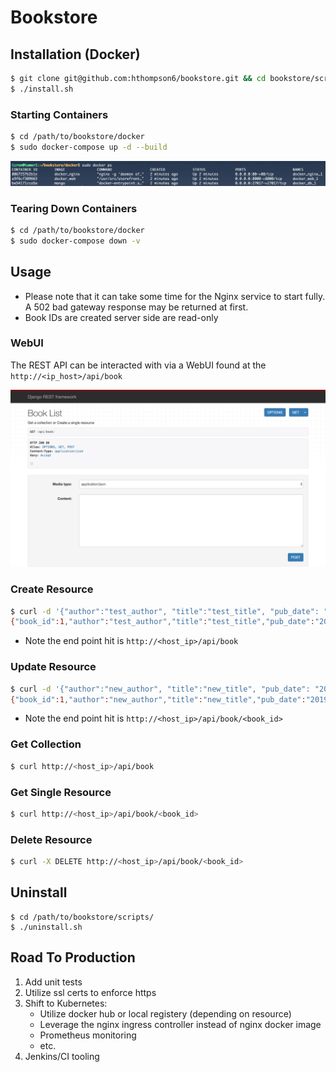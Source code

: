 # Bookstore

## Installation (Docker)
```bash
$ git clone git@github.com:hthompson6/bookstore.git && cd bookstore/scripts
$ ./install.sh
```

### Starting Containers
```bash
$ cd /path/to/bookstore/docker
$ sudo docker-compose up -d --build
```

![Docker Containers](/doc/containers.png)

### Tearing Down Containers
```bash
$ cd /path/to/bookstore/docker
$ sudo docker-compose down -v
```

## Usage
* Please note that it can take some time for the Nginx service to start fully. A 502 bad gateway response may be returned at first.
* Book IDs are created server side are read-only

### WebUI
The REST API can be interacted with via a WebUI found at the `http://<ip_host>/api/book`

![Rest API](/doc/rest.png)

### Create Resource
```bash
$ curl -d '{"author":"test_author", "title":"test_title", "pub_date": "2019-01-01"}' -H "Content-Type: applicatin/json" -X POST http:<host_ip>/api/book
{"book_id":1,"author":"test_author","title":"test_title","pub_date":"2019-01-01"}
```

* Note the end point hit is `http://<host_ip>/api/book`

### Update Resource
```bash
$ curl -d '{"author":"new_author", "title":"new_title", "pub_date": "2019-02-01"}' -H "Content-Type: application/json" -X POST http://<host_ip>/api/book/1
{"book_id":1,"author":"new_author","title":"new_title","pub_date":"2019-02-01"}
```

* Note the end point hit is `http://<host_ip>/api/book/<book_id>`

### Get Collection
```bash
$ curl http://<host_ip>/api/book
```

### Get Single Resource
```bash
$ curl http://<host_ip>/api/book/<book_id>
```

### Delete Resource
```bash
$ curl -X DELETE http://<host_ip>/api/book/<book_id>
```

## Uninstall
```
$ cd /path/to/bookstore/scripts/
$ ./uninstall.sh
```

## Road To Production
1. Add unit tests
2. Utilize ssl certs to enforce https
3. Shift to Kubernetes:
   - Utilize docker hub or local registery (depending on resource)
   - Leverage the nginx ingress controller instead of nginx docker image
   - Prometheus monitoring
   - etc.
4. Jenkins/CI tooling

